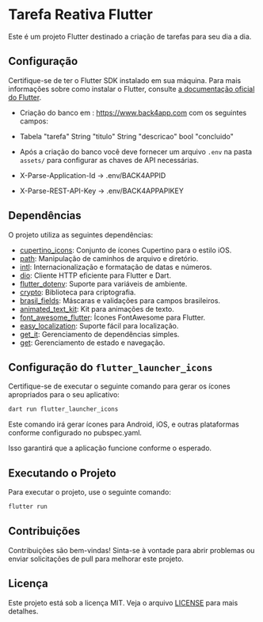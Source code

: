 
# Tarefa Reativa Flutter

Este é um projeto Flutter destinado a criação de tarefas para seu dia a dia.

## Configuração

Certifique-se de ter o Flutter SDK instalado em sua máquina. Para mais informações sobre como instalar o Flutter, consulte [a documentação oficial do Flutter](https://flutter.dev/docs/get-started/install).

- Criação do banco em : https://www.back4app.com com os seguintes campos:

- Tabela "tarefa"
 String "titulo" 
 String "descricao"
 bool "concluido"

 - Após a criação do banco você deve fornecer um arquivo `.env` na pasta `assets/` para configurar as chaves de API necessárias.
 - X-Parse-Application-Id -> .env/BACK4APPID
 - X-Parse-REST-API-Key   -> .env/BACK4APPAPIKEY

## Dependências

O projeto utiliza as seguintes dependências:

- [cupertino_icons](https://pub.dev/packages/cupertino_icons): Conjunto de ícones Cupertino para o estilo iOS.
- [path](https://pub.dev/packages/path): Manipulação de caminhos de arquivo e diretório.
- [intl](https://pub.dev/packages/intl): Internacionalização e formatação de datas e números.
- [dio](https://pub.dev/packages/dio): Cliente HTTP eficiente para Flutter e Dart.
- [flutter_dotenv](https://pub.dev/packages/flutter_dotenv): Suporte para variáveis de ambiente.
- [crypto](https://pub.dev/packages/crypto): Biblioteca para criptografia.
- [brasil_fields](https://pub.dev/packages/brasil_fields): Máscaras e validações para campos brasileiros.
- [animated_text_kit](https://pub.dev/packages/animated_text_kit): Kit para animações de texto.
- [font_awesome_flutter](https://pub.dev/packages/font_awesome_flutter): Ícones FontAwesome para Flutter.
- [easy_localization](https://pub.dev/packages/easy_localization): Suporte fácil para localização.
- [get_it](https://pub.dev/packages/get_it): Gerenciamento de dependências simples.
- [get](https://pub.dev/packages/get): Gerenciamento de estado e navegação.

## Configuração do `flutter_launcher_icons`

Certifique-se de executar o seguinte comando para gerar os ícones apropriados para o seu aplicativo:

```bash
dart run flutter_launcher_icons
```

Este comando irá gerar ícones para Android, iOS, e outras plataformas conforme configurado no pubspec.yaml.

Isso garantirá que a aplicação funcione conforme o esperado.

## Executando o Projeto

Para executar o projeto, use o seguinte comando:

```bash
flutter run
```

## Contribuições

Contribuições são bem-vindas! Sinta-se à vontade para abrir problemas ou enviar solicitações de pull para melhorar este projeto.

## Licença

Este projeto está sob a licença MIT. Veja o arquivo [LICENSE](LICENSE) para mais detalhes.
